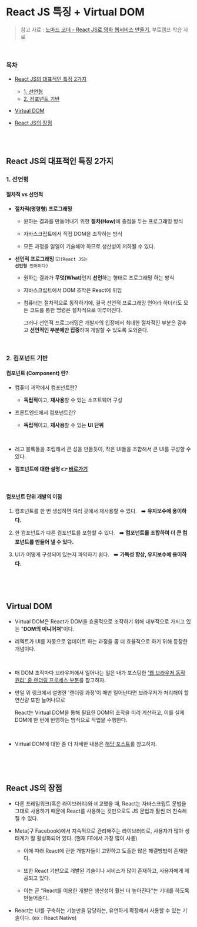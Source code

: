 # React JS 특징 + Virtual DOM

> 참고 자료 : <a href="https://nomadcoders.co/react-for-beginners">노마드 코더 - React JS로 영화 웹서비스 만들기</a>, 부트캠프 학습 자료

<br/>

### 목차

- <a href="https://github.com/SangYoonLee1231/TIL/blob/main/React%20JS/react_feature.md#react-js%EC%9D%98-%EB%8C%80%ED%91%9C%EC%A0%81%EC%9D%B8-%ED%8A%B9%EC%A7%95-2%EA%B0%80%EC%A7%80">React JS의 대표적인 특징 2가지</a>

  - <a href="https://github.com/SangYoonLee1231/TIL/blob/main/React%20JS/react_feature.md#1-%EC%84%A0%EC%96%B8%ED%98%95">1. 선언형</a>
  - <a href="https://github.com/SangYoonLee1231/TIL/blob/main/React%20JS/react_feature.md#2-%EC%BB%B4%ED%8F%AC%EB%84%8C%ED%8A%B8-%EA%B8%B0%EB%B0%98">2. 컴포넌트 기반</a>

- <a href="https://github.com/SangYoonLee1231/TIL/blob/main/React%20JS/react_feature.md#virtual-dom">Virtual DOM</a>
- <a href="https://github.com/SangYoonLee1231/TIL/blob/main/React%20JS/react_feature.md#react-js%EC%9D%98-%EC%9E%A5%EC%A0%90">React JS의 장점</a>

<br/><br/>

## React JS의 대표적인 특징 2가지

### 1. 선언형

#### 절차적 vs 선언적

- <strong>절차적(명령형) 프로그래밍</strong>

  - 원하는 결과를 만들어내기 위한 <strong>절차(How)</strong>에 중점을 두는 프로그래밍 방식

  - 자바스크립트에서 직접 DOM을 조작하는 방식

  - 모든 과정을 일일이 기술해야 하므로 생산성이 저하될 수 있다.

- <strong>선언적 프로그래밍</strong> ☑<code>(React JS는 <strong>선언형</strong> 언어이다)</code>

  - 원하는 결과가 <strong>무엇(What)</strong>인지 <strong>선언</strong>하는 형태로 프로그래밍 하는 방식

  - 자바스크립트에서 DOM 조작은 React에 위임

  - 컴퓨터는 절차적으로 동작하기에, 결국 선언적 프로그래밍 언어라 하더라도 모든 코드를 통한 명령은 절차적으로 이루어진다.  
    
    그러나 선언적 프로그래밍은 개발자의 입장에서 최대한 절차적인 부분은 감추고 <strong>선언적인 부분에만 집중</strong>하여 개발할 수 있도록 도와준다.

<br/>

### 2. 컴포넌트 기반

#### 컴포넌트 (Component) 란?

- 컴퓨터 과학에서 컴포넌트란?

  - <strong>독립적</strong>이고, <strong>재사용</strong>할 수 있는 소프트웨어 구성

- 프론트엔드에서 컴포넌트란?

  - <strong>독립적</strong>이고, <strong>재사용</strong>할 수 있는 <strong>UI 단위</strong>

<br/>

- 레고 블록들을 조립해서 큰 성을 만들듯이, 작은 UI들을 조합해서 큰 UI를 구성할 수 있다.

- <strong>컴포넌트에 대한 설명 👉 <a href="https://github.com/SangYoonLee1231/TIL/blob/main/React%20JS/react_jsx.md#%EC%BB%B4%ED%8F%AC%EB%84%8C%ED%8A%B8-component-%EB%9E%80">바로가기</a></strong>

<br/>

#### 컴포넌트 단위 개발의 이점

1. 컴포넌트를 한 번 생성하면 여러 곳에서 재사용할 수 있다. &nbsp; ➡️ <strong>유지보수에 용이하다.</strong>

2. 한 컴포넌트가 다른 컴포넌트를 포함할 수 있다. &nbsp; ➡️ <strong>컴포넌트를 조합하여 더 큰 컴포넌트를 만들어 낼 수 있다.</strong>

3. UI가 어떻게 구성되어 있는지 파악하기 쉽다. &nbsp; ➡️ <strong>가독성 향상, 유지보수에 용이하다.</strong>

<br/><br/><br/>

## Virtual DOM

- Virtual DOM은 React가 DOM을 효율적으로 조작하기 위해 내부적으로 가지고 있는 "<strong>DOM의 미니어쳐</strong>"이다.

- 리엑트가 UI를 자동으로 업데이트 하는 과정을 좀 더 효율적으로 하기 위해 등장한 개념이다.

<br/>

- 매 DOM 조작마다 브라우저에서 일어나는 일은 내가 포스팅한 <a href="https://velog.io/@sylagape1231/%EC%A3%BC%EC%86%8C%EC%B0%BD%EC%97%90-naver.com%EC%9D%84-%EC%B9%98%EB%A9%B4-%EC%9D%BC%EC%96%B4%EB%82%98%EB%8A%94-%EC%9D%BC%EC%9D%84-%EC%89%BD%EA%B2%8C-%EC%9D%B4%ED%95%B4%ED%95%B4%EB%B3%B4%EC%9E%90#-%EB%A0%8C%EB%8D%94%EB%A7%81-%ED%94%84%EB%A1%9C%EC%84%B8%EC%8A%A4">'웹 브라우저 동작 원리' 중 렌더링 프로세스 부분</a>를 참고하자.

- 만일 위 링크에서 설명한 '렌더링 과정'이 매번 일어난다면 브라우저가 처리해야 할 연산량 또한 늘어나므로  
  
  React는 Virtual DOM을 통해 필요한 DOM의 조작을 미리 계산하고, 이를 실제 DOM에 한 번에 반영하는 방식으로 작업을 수행한다.

<br/>

- Virtual DOM에 대한 좀 더 자세한 내용은 <a href="https://velog.io/@yesbb/virtual-dom의-성능이-더-좋은이유">해당 포스트</a>를 참고하자.

<br/><br/><br/>

## React JS의 장점

- 다른 프레임워크(혹은 라이브러리)와 비교했을 때, React는 자바스크립트 문법을 그대로 사용하기 때문에 React를 사용하는 것만으로도 JS 문법과 훨씬 더 친숙해질 수 있다.

- Meta(구 Facebook)에서 지속적으로 관리해주는 라이브러리로, 사용자가 많아 생태계가 잘 활성화되어 있다. (현재 FE에서 가장 많이 사용)

  - 이에 따라 React에 관한 개발자들이 고민하고 도출한 많은 해결방법이 존재한다.

  - 또한 React 기반으로 개발된 기술이나 서비스가 많이 존재하고, 사용자에게 제공되고 있다.

  - 이는 곧 "React를 이용한 개발은 생산성이 훨씬 더 높아진다"는 기대를 하도록 만들어준다.

- React는 UI를 구축하는 기능만을 담당하는, 유연하게 확장해서 사용할 수 있는 기술이다. (ex : React Native)

<br/>
